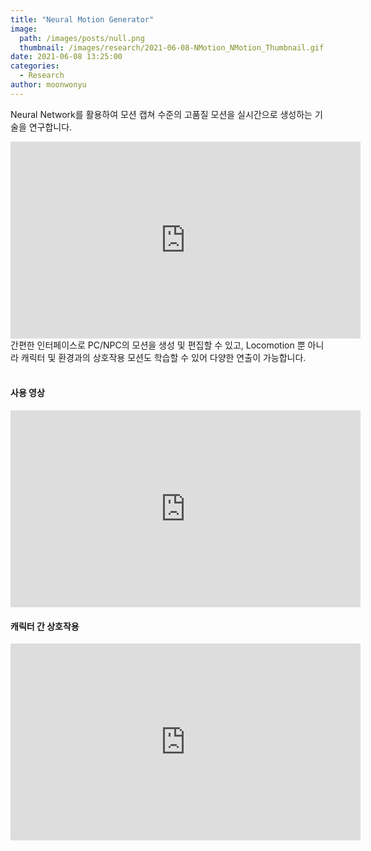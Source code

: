 ```yaml
---
title: "Neural Motion Generator"
image:
  path: /images/posts/null.png
  thumbnail: /images/research/2021-06-08-NMotion_NMotion_Thumbnail.gif
date: 2021-06-08 13:25:00
categories:
  - Research
author: moonwonyu
---
```


Neural Network를 활용하여 모션 캡쳐 수준의 고품질 모션을 실시간으로 생성하는 기술을 연구합니다.

<iframe width="560" height="315" src="https://www.youtube.com/embed/EmjraQAzhm8" frameborder="0" allow="accelerometer; autoplay; encrypted-media; gyroscope; picture-in-picture" allowfullscreen></iframe>

<br>
간편한 인터페이스로 PC/NPC의 모션을 생성 및 편집할 수 있고, Locomotion 뿐 아니라 캐릭터 및 환경과의 상호작용 모션도 학습할 수 있어 다양한 연출이 가능합니다.
<br><br>

#### 사용 영상
<iframe width="560" height="315" src="https://www.youtube.com/embed/qk4upDiEy4I" frameborder="0" allow="accelerometer; autoplay; encrypted-media; gyroscope; picture-in-picture" allowfullscreen></iframe><br>

#### 캐릭터 간 상호작용 
<iframe width="560" height="315" src="https://www.youtube.com/embed/LlEN9MdY_B0" frameborder="0" allow="accelerometer; autoplay; encrypted-media; gyroscope; picture-in-picture" allowfullscreen></iframe>
